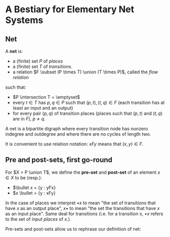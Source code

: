 # A Bestiary for Elementary Net Systems

## Net
A **net** is:
                                       
  - a (finite) set $P$ of *places*
  - a (finite) set $T$ of *transitions*.
  - a relation $F \subset (P \times T) \union (T \times P)$, called the *flow relation*

such that:

  - $P \intersection T = \emptyset$
  - every $t \in T$ has $p,q \in P$ such that $(p,t), (t, q) \in F$ (each transition has at least an input and an output)
  - for every pair $(p,q)$ of transition places (places such that $(p,t)$ and $(t,q)$ are in $F$), $p \neq q$.


A net is a bipartite digraph where every transition node has nonzero indegree and outdegree and where there are no cycles of length two.

It is convenient to use relation notation: $xFy$ means that $(x, y) \in F$.


## Pre and post-sets, first go-round
For $X = P \union T$, we define the **pre-set** and **post-set** of an element $x \in X$ to be (resp.):

  - $\bullet x = \{y : yFx\}
  - $x \bullet = \{y : xFy\}

In the case of places we interpret $\bullet x$ to mean "the set of transitions that have $x$ as an output place", $x \bullet$ to mean "the set the transitions that have $x$ as an input place". Same deal for transitions (i.e. for a transition x, $\bullet x$ refers to the set of *input places* of $x$.).


Pre-sets and post-sets allow us to rephrase our definition of net:
